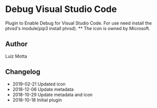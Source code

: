 # Debug Visual Studio Code

Plugin to Enable Debug for Visual Studio Code.
For use need install the ptvsd's module(pip3 install ptvsd).
** The icon is owned by Microsoft.

## Author
Luiz Motta

## Changelog
- 2019-02-21
Updated icon
- 2018-12-06
Update metadata
- 2018-10-29
Update metadata and icon
- 2018-10-18
 Initial plugin

